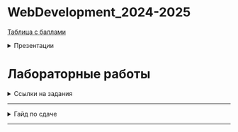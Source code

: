 # WebDevelopment_2024-2025

[Таблица с баллами]()

<details>
  <summary>Презентации</summary>
	
  1. [Галопом по web](presentations/Копия_web_lec_1.pdf)
  2. [html](presentations/html.pptx)
  3. [css](presentations/CSS.pptx)
  4. [Git и Gulp](presentations/Презентация2%20Git%20Gulp.pdf)


</details>

# Лабораторные работы 

<details>
  <summary>Ссылки на задания</summary>
	
  1. [Лаб 1](tasks/lab1)

</details>

___
<details>
  <summary>Гайд по сдаче</summary>
	
Для сдачи лабораторной работы необходимо: 
	
1. Сделать форк данного репозитория;
2. Создать отдельную ветку для каждой лабораторной работы, которую вы хотите загрузить в данный репозиторий; 
3. Загрузить код и отчет по лабораторной работе по следующему пути:
   
		works/номер_группы/фио/номер_лабы

5. Создать пулл реквест с данной лабораторной работой. Пулл реквест должен быть озаглавлен следующим образом:
   
		номер_группы/фио/номер_лабы

После того, как вышеописанные процедуры будут выполнены, работа может быть защищена у преподавателя. 

**Пример**.

Иванов Иван сделал лабораторную работу номер 1. Теперь он хочет загрузить работу в репозиторий, чтобы в дальнейшем её сдать. Для этого он: 

1. Форкает данный репозиторий и клонирует его к себе на компьютер. 
2. В склонированном репозитории он создает ветку lab_1 
3. Иван переходит в данную ветку, заходит в папочку works и создает там следующие подпапки:

   		K33392/Иванов_Иван/lab1
   
5. В новосозданную папку lab1 он загружает свой код и отчет
6. Затем Иван пушит изменения при помощи команды git push
7. Далее Иван переходит в GitHub и создает пулл реквест, которы называет:
   
   		K33392/Иванов_Иван/Лаб_1
   
9. Наконец, Иван идет на защиту, где получает свой заслуженный максимум баллов! 
 
</details>

___
